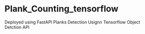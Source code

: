 # Plank_Counting_tensorflow
Deployed using FastAPI
Planks Detection Usignn Tensorflow Object Detction API

